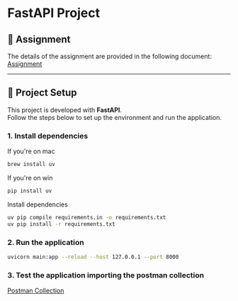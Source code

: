 # FastAPI Project

## 📄 Assignment
The details of the assignment are provided in the following document:  
[Assignment](assignment.pdf)

---
## 🚀 Project Setup

This project is developed with **FastAPI**.  
Follow the steps below to set up the environment and run the application.

### 1. Install dependencies

If you're on mac
```bash
brew install uv
```

If you're on win
```bash
pip install uv
```

Install dependencies
```bash
uv pip compile requirements.in -o requirements.txt
uv pip install -r requirements.txt
```

### 2. Run the application
```bash
uvicorn main:app --reload --host 127.0.0.1 --port 8000
```

### 3. Test the application importing the postman collection
[Postman Collection](Artificialy.postman_collection.json)

